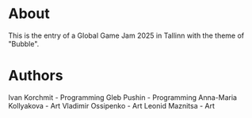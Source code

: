 # About

This is the entry of a Global Game Jam 2025 in Tallinn with the theme of "Bubble".

# Authors

Ivan Korchmit - Programming
Gleb Pushin - Programming
Anna-Maria Kollyakova - Art
Vladimir Ossipenko - Art
Leonid Maznitsa - Art
